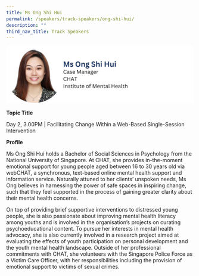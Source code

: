 ```yaml
---
title: Ms Ong Shi Hui
permalink: /speakers/track-speakers/ong-shi-hui/
description: ""
third_nav_title: Track Speakers
---
```

<div style="display: flex; flex-wrap: wrap;">
  <div style="flex-basis: 100%; max-width: 100%;">
    <img alt="track speakers 1" src="/images/SpeakersPhoto/ongshihuiv0.png">
  </div>
	</div>
	
<b>Topic Title</b>

<p id="left">Day 2, 3.00PM | Facilitating Change Within a Web-Based Single-Session Intervention</p>

<b>Profile</b>	

Ms Ong Shi Hui holds a Bachelor of Social Sciences in Psychology from the National University of Singapore. At CHAT, she  provides in-the-moment emotional support for young people aged between 16 to 30 years old via webCHAT, a synchronous, text-based online mental health support and information service. Naturally attuned to her clients’ unspoken needs, Ms Ong  believes in harnessing the power of safe spaces in inspiring change, such that they feel supported in the process of gaining greater clarity about their mental health concerns.
	
On top of providing brief supportive interventions to distressed young people, she is also passionate about improving mental health literacy among youths and is involved in the organisation’s projects on curating psychoeducational content. To pursue her interests in mental health advocacy, she is also currently involved in a research project aimed at evaluating the effects of youth participation on personal development and the youth mental health landscape. Outside of her professional commitments with CHAT, she volunteers with the Singapore Police Force as a Victim Care Officer, with her responsibilities including the provision of emotional support to victims of sexual crimes.